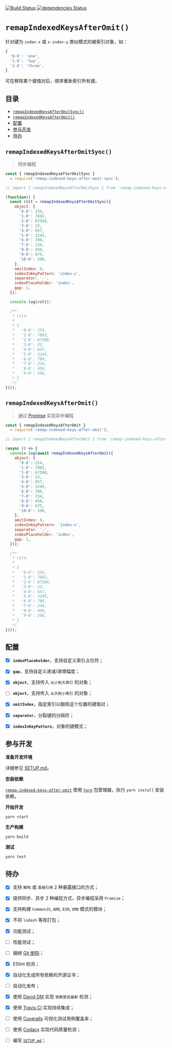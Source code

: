 [![Build Status](https://travis-ci.org/iTonyYo/remap-indexed-keys-after-omit.svg?branch=master)](https://travis-ci.org/iTonyYo/remap-indexed-keys-after-omit) [![dependencies Status](https://david-dm.org/iTonyYo/remap-indexed-keys-after-omit/status.svg)](https://david-dm.org/iTonyYo/remap-indexed-keys-after-omit)

# `remapIndexedKeysAfterOmit()`

针对键为 `index-x` 或 `x-index-y` 类似模式的被索引对象，如：

```javascript
{
  '0-0': 'one',
  '1-0': 'two',
  '2-0': 'three',
}
```

可在移除某个键值对后，顺序重新索引所有键。

## 目录

- [`remapIndexedKeysAfterOmitSync()`](#remapindexedkeysafteromitsync)
- [`remapIndexedKeysAfterOmit()`](#remapindexedkeysafteromit)
- [配置](#配置)
- [参与开发](#参与开发)
- [待办](#待办)

## `remapIndexedKeysAfterOmitSync()`

> 同步编程

```javascript
const { remapIndexedKeysAfterOmitSync }
  = require('remap-indexed-keys-after-omit-sync');

// import { remapIndexedKeysAfterOmitSync } from 'remap-indexed-keys-after-omit-sync';

(function() {
  const rslt = remapIndexedKeysAfterOmitSync({
    object: {
      '0-0': 254,
      '1-0': 7892,
      '2-0': 67568,
      '3-0': 23,
      '4-0': 657,
      '5-0': 3245,
      '6-0': 789,
      '7-0': 234,
      '8-0': 456,
      '9-0': 675,
      '10-0': 596,
    },
    omitIndex: 9,
    indexInKeyPattern: 'index-x',
    separator: '-',
    indexPlaceholder: 'index',
    gap: 1,
  });

  console.log(rslt);

  /**
   * rslt:
   * 
   * {
   *   '0-0': 254,
   *   '1-0': 7892,
   *   '2-0': 67568,
   *   '3-0': 23,
   *   '4-0': 657,
   *   '5-0': 3245,
   *   '6-0': 789,
   *   '7-0': 234,
   *   '8-0': 456,
   *   '9-0': 596,
   * }
   */
})();
```

## `remapIndexedKeysAfterOmit()`

> 通过 [Promise](https://developer.mozilla.org/en-US/docs/Web/JavaScript/Reference/Global_Objects/Promise) 实现异步编程

```javascript
const { remapIndexedKeysAfterOmit }
  = require('remap-indexed-keys-after-omit');

// import { remapIndexedKeysAfterOmit } from 'remap-indexed-keys-after-omit';

(async () => {
  console.log(await remapIndexedKeysAfterOmit({
    object: {
      '0-0': 254,
      '1-0': 7892,
      '2-0': 67568,
      '3-0': 23,
      '4-0': 657,
      '5-0': 3245,
      '6-0': 789,
      '7-0': 234,
      '8-0': 456,
      '9-0': 675,
      '10-0': 596,
    },
    omitIndex: 9,
    indexInKeyPattern: 'index-x',
    separator: '-',
    indexPlaceholder: 'index',
    gap: 1,
  }));

  /**
   * rslt:
   * 
   * {
   *   '0-0': 254,
   *   '1-0': 7892,
   *   '2-0': 67568,
   *   '3-0': 23,
   *   '4-0': 657,
   *   '5-0': 3245,
   *   '6-0': 789,
   *   '7-0': 234,
   *   '8-0': 456,
   *   '9-0': 596,
   * }
   */
})();
```
  
## 配置

- [X] **`indexPlaceholder`**，支持自定义索引占位符；

- [X] **`gap`**，支持自定义递减/递增幅度；

- [X] **`object`**，支持传入 `从小到大索引` 的对象；

- [ ] **`object`**，支持传入 `从大到小索引` 的对象；

- [X] **`omitIndex`**，指定索引以删除这个位置的键值对；

- [X] **`separator`**，分裂键的分隔符；

- [X] **`indexInKeyPattern`**，对象的键模式；

## 参与开发

**准备开发环境**

详细参见 [SETUP.md]()。

**安装依赖**

[`remap-indexed-keys-after-omit`]() 使用 [`Yarn`](https://yarnpkg.com/zh-Hans/) 包管理器，执行 `yarn install` 安装依赖。

**开始开发**

```shell
yarn start
```

**生产构建**

```shell
yarn build
```

**测试**

```shell
yarn test
```

## 待办

- [X] 支持 `解构` 或 `直接引用` 2 种暴露接口的方式；

- [X] 提供同步、异步 2 种编程方式，异步编程采用 `Promise`；

- [X] 支持构建 `CommonJS`, `AMD`, `ESM`, `UMD` 模式的模块；

- [X] 不将 `lodash` 等库打包；

- [X] 功能测试；

- [ ] 性能测试；

- [ ] 捆绑 [Git 倒钩](https://github.com/typicode/husky)；

- [X] ESlint 检测；

- [X] 自动化生成所有依赖的开源证书；

- [ ] 自动化发布；

- [X] 使用 [David DM](https://david-dm.org/) 实现 `依赖是否最新` 检测；

- [X] 使用 [Travis CI](https://travis-ci.org/) 实现持续集成；

- [ ] 使用 [Coveralls](https://coveralls.io/) 可视化测试用例覆盖率；

- [ ] 使用 [Codacy](https://www.codacy.com/) 实现代码质量检测；

- [ ] 编写 [`SETUP.md`]()；
